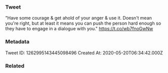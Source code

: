 ### Tweet
"Have some courage &amp; get ahold of your anger &amp; use it. Doesn't mean you're right, but at least it means you can push the person hard enough so they have to engage in a dialogue with you." https://t.co/wb7fnoGwNw

### Metadata
Tweet ID: 1262995143445098496
Created At: 2020-05-20T06:34:42.000Z

### Related

